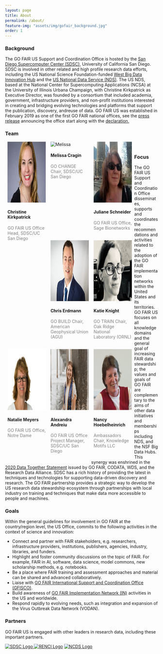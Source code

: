 ```yaml
---
layout: page
title: About
permalink: /about/
feature-img: "assets/img/gofair_background.jpg"
order: 1
---
```

<a href="" title=""></a>
<h3>Background</h3>

<p>The GO FAIR US Support and Coordination Office is hosted by the <a href="https://www.sdsc.edu/" title="San Diego Supercomputer Center (SDSC)">San Diego Supercomputer Center (SDSC)</a>, University of California San Diego. SDSC is involved in other related and high profile research data efforts, including the US National Science Foundation-funded <a href="https://westbigdatahub.org/" title="">West Big Data Innovation Hub</a> and the <a href="http://www.nationaldataservice.org/" title="US National Data Service (NDS)">US National Data Service (NDS)</a>. The US NDS, based at the National Center for Supercomputing Applications (NCSA) at the University of Illinois Urbana Champaign, with Christine Kirkpatrick as Executive Director, was founded by a consortium that included academia, government, infrastructure providers, and non-profit institutions interested in creating and bridging evolving technologies and platforms that support the publication, discovery, andreuse of data. GO FAIR US was established in February 2019 as one of the first GO FAIR national offices, see the <a href="https://www.sdsc.edu/News%20Items/PR20190228_RDS_GOFAIR.html" title="GO FAIR US Press Release">press release</a> announcing the office start along with the <a href="https://www.go-fair.org/wp-content/uploads/2020/08/Declaration-GO-FAIR-US.pdf" title="Go FAIR US Declaration">declaration.</a></p>

<h3>Team</h3>

<div class = "row">
  <div class = "column" style = "float: left; width: 25%; margin-bottom: 18px; padding: 0 8px;">
    <div class = "card">
      <img src="/assets/img/Christine_Kirkpatrick_Profile.jpeg" alt = "Christine" height= "200"/>
      <div class = "container">
        <h4>Christine Kirkpatrick</h4>
        <p class = "title" style = "color:grey;"> GO FAIR US Office Head, SDSC/UC San Diego</p>
      </div>
    </div>
  </div>

<div class = "row">
  <div class = "column" style = "float: left; width: 25%; margin-bottom: 18px; padding: 0 8px;">
    <div class = "card">
      <img src="/assets/img/Melissa_Profile.png" alt = "Melissa" height= "200"/>
      <div class = "container">
        <h4>Melissa Cragin</h4>
        <p class = "title" style = "color:grey;">GO CHANGE Chair, SDSC/UC San Diego</p>
      </div>
    </div>
  </div>

<div class = "row">
  <div class = "column" style = "float: left; width: 25%; margin-bottom: 18px; padding: 0 8px;">
    <div class = "card">
      <img src="/assets/img/Juliane_Schneider_Profile.jpeg" alt = "Juliane" height= "200"/>
      <div class = "container">
        <h4>Juliane Schneider</h4>
        <p class = "title" style = "color:grey;">GO FAIR US Office, Sage Bionetworks</p>
      </div>
    </div>
  </div>
  
<div class = "row">
  <div class = "column" style = "float: left; width: 25%; margin-bottom: 18px; padding: 0 8px;">
    <div class = "card">
      <img src="/assets/img/Chris_Erdmann_Profile.jpeg" alt = "Chris" height= "200"/>
      <div class = "container">
        <h4>Chris Erdmann</h4>
        <p class = "title" style = "color:grey;">GO BUILD Chair, American Geophysical Union (AGU)</p>
      </div>
    </div>
  </div>
  
<div class = "row">
  <div class = "column" style = "float: left; width: 25%; margin-bottom: 18px; padding: 0 8px;">
    <div class = "card">
      <img src="/assets/img/Katie_Profile.png" alt = "Katie" height= "200"/>
      <div class = "container">
        <h4>Katie Knight</h4>
        <p class = "title" style = "color:grey;">GO TRAIN Chair, Oak Ridge National Laboratory (ORNL)</p>
      </div>
    </div>
  </div>
  
<div class = "row">
  <div class = "column" style = "float: left; width: 25%; margin-bottom: 18px; padding: 0 8px;">
    <div class = "card">
      <img src="/assets/img/Natalie_Meyers_Profile.jpeg" alt = "Natalie" height= "200"/>
      <div class = "container">
        <h4>Natalie Meyers</h4>
        <p class = "title" style = "color:grey;">GO FAIR US Office, Notre Dame</p>
      </div>
    </div>
  </div>
  
<div class = "row">
  <div class = "column" style = "float: left; width: 25%; margin-bottom: 18px; padding: 0 8px;">
    <div class = "card">
      <img src="/assets/img/Alex_Andreiu_Profile.jpg" alt = "Alexandra" height= "200"/>
      <div class = "container">
        <h4>Alexandra Andreiu</h4>
        <p class = "title" style = "color:grey;">GO FAIR US Office Project Manager, SDSC/UC San Diego</p>
      </div>
    </div>
  </div>
  
<div class = "row">
  <div class = "column" style = "float: left; width: 25%; margin-bottom: 18px; padding: 0 8px;">
    <div class = "card">
      <img src="/assets/img/Nancy_Hoebelheinrich_Profile.png" alt = "Nancy" height= "200"/>
      <div class = "container">
        <h4>Nancy Hoebelheinrich</h4>
        <p class = "title" style = "color:grey;">Ambassadors Chair, Knowledge Motifs LLC</p>
      </div>
    </div>
  </div>
  

<br><h3>Focus</h3>

<p>The GO FAIR US Support and Coordination Office disseminates, supports and coordinates the recommendations and activities related to the adoption of the GO FAIR implementation networks within the United States and its territories. GO FAIR US focuses on all knowledge domains and the general goal of increasing FAIR data stewardship; the values and goals of GO FAIR are complementary to the aims of other data initiatives and memberships including NDS, and the NSF Big Data Hubs. This synergy was enshrined in the <a href="https://www.go-fair.org/2020/03/30/data-together-statement/" title="2020 Data Together Statement">2020 Data Together Statement</a> issued by GO FAIR, CODATA, WDS, and the Research Data Alliance. SDSC has a rich history of providing the latest in techniques and technologies for supporting data-driven discovery and research. The GO FAIR partnership provides a strategic way to develop the US research data stewardship ecosystem through partnerships with local industry on training and techniques that make data more accessible to people and machines.
  
</p>

<h3>Goals</h3>

<p>Within the general guidelines for involvement in GO FAIR at the country/region level, the US Office, commits to the following activities in the context of science and innovation:

<ul>
<li>Connect and partner with FAIR stakeholders, e.g. researchers, infrastructure providers, institutions, publishers, agencies, industry, libraries, and funders.</li>
<li>Highlight and foster community discussions on the topic of FAIR. For example, FAIR in AI, software, data science, model commons, new scholarship methods, e.g. notebooks.</li>
<li>Be a place where FAIR training and assessment approaches and material can be shared and advanced collaboratively.</li>
<li>Liaise with <a href="https://www.go-fair.org/go-fair-initiative/go-fair-offices/">GO FAIR International Support and Coordination Office (GFISCO)</a>.</li>
<li>Build awareness of <a href="https://www.go-fair.org/implementation-networks/" title="GO FAIR Implementation Network (IN)">GO FAIR Implementation Network (IN)</a> activities in the US and worldwide.</li>
<li>Respond rapidly to evolving needs, such as integration and expansion of the Virus Outbreak Data Network (VODAN).</li>
</ul>

</p>


<h3>Partners</h3>

<p>GO FAIR US is engaged with other leaders in research data, including these important partners.</p>

<p><a href="https://www.sdsc.edu/" title="SDSC Website and Logo"><img src="../assets/img/partners/sdsc-partner-logo.jpg" alt="SDSC Logo"> <a href="https://renci.org/" title="RENCI Website and Logo"><img src="../assets/img/partners/renci-partner-logo.jpg" alt="RENCI Logo"></a> <a href="https://datascienceconsortium.org/" title="NCDS Website and Logo"><img src="../assets/img/partners/ncds-partner-logo.jpg" alt="NCDS Logo"></a>
